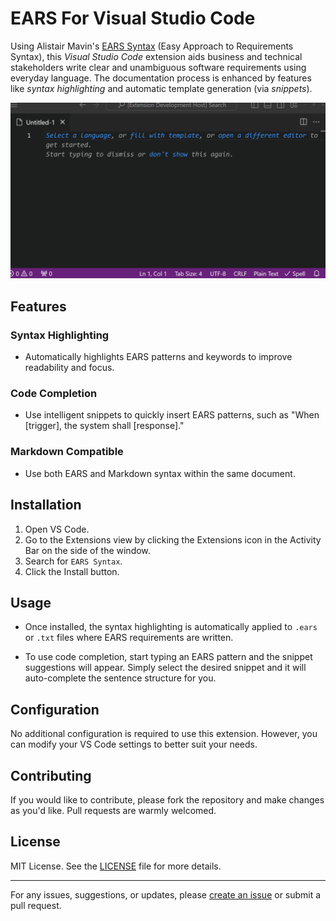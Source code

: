 # EARS For Visual Studio Code

Using Alistair Mavin's [EARS Syntax][EARS] (Easy Approach to Requirements Syntax), this _Visual Studio Code_ extension aids business and technical stakeholders write clear and unambiguous software requirements using everyday language.  The documentation process is enhanced by features like _syntax highlighting_ and automatic template generation (via _snippets_).

![WeevilDemo](assets/Demo.gif)

## Features

### Syntax Highlighting

- Automatically highlights EARS patterns and keywords to improve readability and focus.
  
### Code Completion

- Use intelligent snippets to quickly insert EARS patterns, such as "When [trigger], the system shall [response]."

### Markdown Compatible

- Use both EARS and Markdown syntax within the same document.

## Installation

1. Open VS Code.
2. Go to the Extensions view by clicking the Extensions icon in the Activity Bar on the side of the window.
3. Search for `EARS Syntax`.
4. Click the Install button.

## Usage

- Once installed, the syntax highlighting is automatically applied to `.ears` or `.txt` files where EARS requirements are written.
  
- To use code completion, start typing an EARS pattern and the snippet suggestions will appear. Simply select the desired snippet and it will auto-complete the sentence structure for you.

## Configuration

No additional configuration is required to use this extension. However, you can modify your VS Code settings to better suit your needs.

## Contributing

If you would like to contribute, please fork the repository and make changes as you'd like. Pull requests are warmly welcomed.

## License

MIT License. See the [LICENSE](LICENSE.txt) file for more details.

---

For any issues, suggestions, or updates, please [create an issue](https://github.com/BlueDotBrigade/ears-syntax-vscode/issues) or submit a pull request.

[EARS]: https://alistairmavin.com/ears/
